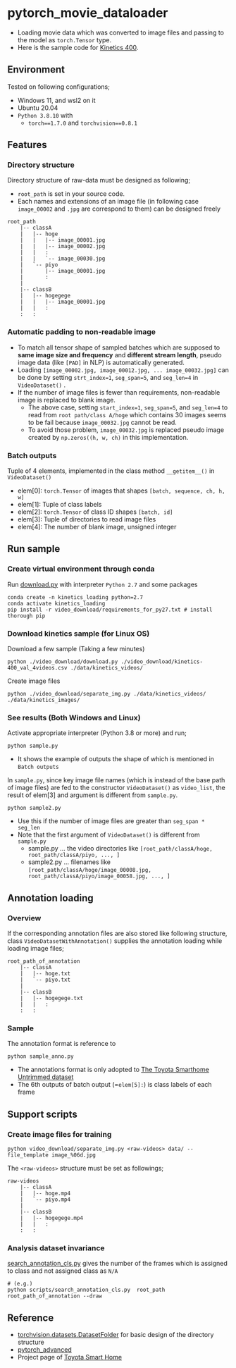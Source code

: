 # pytorch_movie_dataloader
- Loading movie data which was converted to image files and passing to the model as `torch.Tensor` type.
- Here is the sample code for [Kinetics 400](https://deepmind.com/research/open-source/kinetics).

## Environment
Tested on following configurations;
- Windows 11, and wsl2 on it
- Ubuntu 20.04
- `Python 3.8.10` with 
  - `torch==1.7.0` and `torchvision==0.8.1`

## Features
### Directory structure
Directory structure of raw-data must be designed as following;
- `root_path` is set in your source code.
- Each names and extensions of an image file (in following case `image_00002` and `.jpg` are correspond to them) can be designed freely
```
root_path 
    |-- classA
    |   |-- hoge
    |   |   |-- image_00001.jpg
    |   |   |-- image_00002.jpg
    |   |   :
    |   |   `-- image_00030.jpg                     
    |   `-- piyo
    |       |-- image_00001.jpg
    |       :
    |   
    |-- classB
    |   |-- hogegege
    |   |   |-- image_00001.jpg
    |   |   :
    :   :
```

### Automatic padding to non-readable image
- To match all tensor shape of sampled batches which are supposed to **same image size and frequency** and **different stream  length**, pseudo image data (like `[PAD]` in NLP) is automatically generated.
- Loading `[image_00002.jpg, image_00012.jpg, ... image_00032.jpg]` can be done by setting `strt_index=1`, `seg_span=5`, and `seg_len=4` in `VideoDataset()`  . 
- If the number of image files is fewer than requirements, non-readable image is replaced to blank image.
    - The above case, setting `start_index=1`, `seg_span=5`, and `seg_len=4` to read from `root path/class A/hoge` which contains 30 images seems to be fail because `image_00032.jpg` cannot be read. 
    -  To avoid those problem, `image_00032.jpg` is replaced pseudo image created by `np.zeros((h, w, ch)` in this implementation. 

### Batch outputs
Tuple of 4 elements, implemented in the class method `__getitem__()` in `VideoDataset()`
- elem[0]: `torch.Tensor` of images that shapes `[batch, sequence, ch, h, w]`
- elem[1]: Tuple of class labels
- elem[2]: `torch.Tensor` of class ID shapes `[batch, id]`
- elem[3]: Tuple of directories to read image files
- elem[4]: The number of blank image, unsigned integer

## Run sample
### Create virtual environment through conda
Run [download.py](video_download/download.py) with interpreter `Python 2.7` and some packages
```shell
conda create -n kinetics_loading python=2.7
conda activate kinetics_loading
pip install -r video_download/requirements_for_py27.txt # install thorough pip
```
### Download kinetics sample (for Linux OS)
Download a few sample (Taking a few minutes)
```shell
python ./video_download/download.py ./video_download/kinetics-400_val_4videos.csv ./data/kinetics_videos/
```
Create image files 
```shell
python ./video_download/separate_img.py ./data/kinetics_videos/ ./data/kinetics_images/
```
### See results (Both Windows and Linux)
Activate appropriate interpreter (Python 3.8 or more) and run;
```shell
python sample.py
```
- It shows the example of outputs the shape of which is mentioned in `Batch outputs`

In `sample.py`, since key image file names (which is instead of the base path of image files) are fed to the constructor `VideoDataset()` as `video_list`, the result of elem[3] and argument is different from `sample.py`. 
```shell
python sample2.py
```
- Use this if the number of image files are greater than  `seg_span * seg_len`
- Note that the first argument of `VideoDataset()` is different from `sample.py`
    - sample.py  ... the video directories like `[root_path/classA/hoge, root_path/classA/piyo, ..., ]`
    - sample2.py ... filenames like `[root_path/classA/hoge/image_00008.jpg, root_path/classA/piyo/image_00058.jpg, ..., ]`

## Annotation loading
### Overview
If the corresponding annotation files are also stored like following structure, class `VideoDatasetWithAnnotation()` supplies the annotation loading while loading image files;

```
root_path_of_annotation 
    |-- classA
    |   |-- hoge.txt
    |   `-- piyo.txt
    |   
    |-- classB
    |   |-- hogegege.txt
    |   |   :
    :   :
```

### Sample
The annotation format is reference to 
```shell
python sample_anno.py
```
- The annotations format is only adopted to [The Toyota Smarthome Untrimmed dataset](https://project.inria.fr/toyotasmarthome/)
- The 6th outputs of batch output (=`elem[5]:`) is class labels of each frame

## Support scripts
### Create image files for training
```shell
python video_download/separate_img.py <raw-videos> data/ --file_template image_%06d.jpg
```
The `<raw-videos>` structure must be set as followings; 
```shell
raw-videos
    |-- classA
    |   |-- hoge.mp4
    |   `-- piyo.mp4
    |   
    |-- classB
    |   |-- hogegege.mp4
    |   |   :
    :   :
```
### Analysis dataset invariance
[search_annotation_cls.py](scripts/search_annotation_cls.py) gives the number of the frames which is assigned to class and not assigned class as `N/A`
```shell
# (e.g.)
python scripts/search_annotation_cls.py  root_path root_path_of_annotation --draw
```


## Reference
- [torchvision.datasets.DatasetFolder](https://pytorch.org/vision/stable/datasets.html#base-classes-for-custom-datasets) for basic design of the directory structure 
- [pytorch_advanced
](https://github.com/YutaroOgawa/pytorch_advanced)
- Project page of [Toyota Smart Home](https://project.inria.fr/toyotasmarthome/)